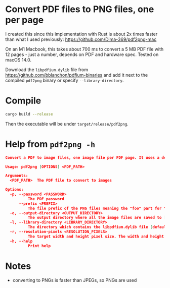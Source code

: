 # Convert PDF files to PNG files, one per page

I created this since this implementation with Rust is about 2x times faster than what I used previously: https://github.com/Dima-369/pdf2png-mac

On an M1 Macbook, this takes about 700 ms to convert a 5 MB PDF file with 12 pages - just a number, depends on PDF and hardware spec. Tested on macOS 14.0.

Download the `libpdfium.dylib` file from https://github.com/bblanchon/pdfium-binaries and add it next to the compiled `pdf2png` binary or specify `--library-directory`.

# Compile

```bash
cargo build --release
```

Then the executable will be under `target/release/pdf2png`.

# Help from `pdf2png -h`

```json
Convert a PDF to image files, one image file per PDF page. It uses a default target width/height of 2000px per resulting image. This overrides existing image files in the output directory. Prints the PDF page count to stdout

Usage: pdf2png [OPTIONS] <PDF_PATH>

Arguments:
  <PDF_PATH>  The PDF file to convert to images

Options:
  -p, --password <PASSWORD>
          The PDF password
      --prefix <PREFIX>
          The file prefix of the PNG files meaning the "foo" part for "foo-0.png" when converting "foo.pdf". The prefix can be changed here. If missing, the file name without the extension from the PDF file is taken
  -o, --output-directory <OUTPUT_DIRECTORY>
          The output directory where all the image files are saved to [default: .]
  -l, --library-directory <LIBRARY_DIRECTORY>
          The directory which contains the libpdfium.dylib file [default: .]
  -r, --resolution-pixels <RESOLUTION_PIXELS>
          The target width and height pixel size. The width and height of the PNG files will not exceed this value [default: 2000]
  -h, --help
          Print help
```

# Notes

- converting to PNGs is faster than JPEGs, so PNGs are used
